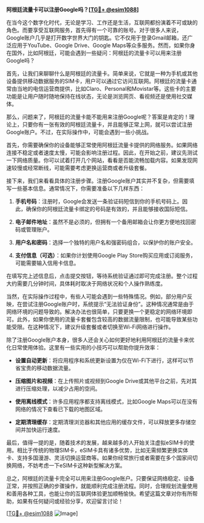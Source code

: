 **阿根廷流量卡可以注册Google吗？[[TG💪+ @esim1088](https://t.me/s/esim1088)]**

在当今这个数字化时代，无论是学习、工作还是生活，互联网都扮演着不可或缺的角色。而要享受互联网服务，首先得有一个可靠的账号。对于很多人来说，Google账户几乎是打开数字世界大门的钥匙。它不仅用于登录Gmail邮箱，还广泛应用于YouTube、Google Drive、Google Maps等众多服务。然而，如果你身在国外，比如阿根廷，可能会遇到一些疑问：阿根廷的流量卡可以用来注册Google吗？

首先，让我们来聊聊什么是阿根廷的流量卡。简单来说，它就是一种为手机或其他设备提供移动数据服务的SIM卡，用户可以通过它访问互联网。阿根廷的流量卡通常由当地的电信运营商提供，比如Claro、Personal和Movistar等。这些卡的主要功能是让用户随时随地保持在线状态，无论是浏览网页、看视频还是使用社交媒体。

那么，问题来了，阿根廷的流量卡能不能用来注册Google呢？答案是肯定的！理论上，只要你有一张有效的阿根廷流量卡，并且能够正常上网，就可以尝试注册Google账户。不过，在实际操作中，可能会遇到一些小挑战。

首先，你需要确保你的设备能够正常使用阿根廷流量卡提供的网络服务。如果网络连接不稳定或者速度太慢，可能会影响注册过程。因此，在开始之前，建议先测试一下网络质量。你可以试着打开几个网站，看看是否能流畅加载内容。如果发现网速较慢或经常断线，可能需要考虑更换运营商或者升级套餐。

接下来，我们来看看具体的注册步骤。注册Google账户其实并不复杂，但需要填写一些基本信息。通常情况下，你需要准备以下几样东西：

1. **手机号码**：注册时，Google会发送一条验证码短信到你的手机号码上。因此，确保你的阿根廷流量卡绑定的号码是有效的，并且能够接收国际短信。
   
2. **电子邮件地址**：虽然不是必须的，但拥有一个备用邮箱会让你更方便地找回密码或管理账户。

3. **用户名和密码**：选择一个独特的用户名和强密码组合，以保护你的账户安全。

4. **支付信息（可选）**：如果你计划使用Google Play Store购买应用或订阅服务，可能需要输入信用卡信息。

在填写完上述信息后，点击提交按钮，等待系统验证通过即可完成注册。整个过程大约需要几分钟时间，具体耗时取决于网络状况和个人操作熟练度。

当然，在实际操作过程中，有些人可能会遇到一些特殊情况。例如，部分用户反映，在尝试注册Google账户时，系统提示“无法验证身份”。这种情况通常是由于网络环境的问题导致的。解决办法也很简单，只要更换一个更稳定的网络环境即可。此外，如果你使用的流量卡套餐包含较高的数据流量限制，也可能导致某些功能受限。在这种情况下，建议升级套餐或者切换至Wi-Fi网络进行操作。

除了注册Google账户本身，很多人还会关心如何更好地利用阿根廷的流量卡来优化日常使用体验。这里有一些实用的小技巧可以帮助你提升效率：

- **设置自动更新**：将应用程序和系统更新设置为仅在Wi-Fi下进行，这样可以节省宝贵的移动数据流量。
  
- **压缩图片和视频**：在上传照片或视频到Google Drive或其他平台之前，先对其进行压缩处理，以减少占用的空间。
  
- **使用离线模式**：许多应用程序都支持离线模式，比如Google Maps可以在没有网络的情况下查看已下载的地图区域。
  
- **定期清理缓存**：定期清理浏览器和其他应用的缓存文件，可以释放更多存储空间并加快运行速度。

最后，值得一提的是，随着技术的发展，越来越多的人开始关注虚拟eSIM卡的使用。相比于传统的物理SIM卡，eSIM卡具有诸多优势，比如无需频繁更换实体卡、支持多国漫游、灵活切换运营商等。如果你经常旅行或者需要在多个国家间切换网络，不妨考虑一下eSIM卡这种新型解决方案。

总之，阿根廷的流量卡完全可以用来注册Google账户。只要保证网络稳定、设备正常，并按照正确的步骤操作，就能顺利完成注册流程。同时，合理规划流量使用和善用各种工具，也能让你的互联网体验更加顺畅愉快。希望这篇文章对你有所帮助，如果有任何疑问或经验分享，欢迎留言讨论！

[[TG💪+ @esim1088](https://t.me/s/esim1088) ![Image](https://i.postimg.cc/4NQfJmqS/Snipaste-2025-05-13-00-14-12.png)]
